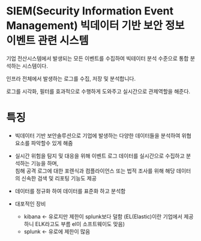 # SIEM(Security Information Event Management) 빅데이터 기반 보안 정보 이벤트 관련 시스템

기업 전산시스템에서 발생되는 모든 이벤트를 수집하여 빅테이터 분석 수준으로 통합 분석하는 시스템이다.

인프라 전체에서 발생하는 로그를 수집, 저장 및 분석합니다. 

로그를 시각화, 필터를 효과적으로 수행하게 도와주고 실시간으로 관제역할을 해준다.

# 특징 

* 빅데이터 기반 보안솔루션으로 기업에 발생하는 다양한 데이터들을 분석하여 위협 요소를 파악할수 있게 해줌
* 실시간 위험을 탐지 및 대응을 위해 이벤트 로그 데이터를 실시간으로 수집하고 분석하는 기능을 하며, <br>침해 공격 로그에 대한 포렌식과 컴플라이언스 또는 법적 조사를 위해 해당 데이터의 신속한 검색 및 리포팅 기능도 제공
* 데이터를 정규화 하여 데이터를 표준화 하고 분석함

* 대포적인 장비
    * kibana <- 유로지만 제한이 splunk보다 덜함 (EL(Elastic)이란 기업에서 제공하니 ELK라고도 부름 el이 소프트웨이도 맞음)
    * splunk <- 유로에 제한이 많음